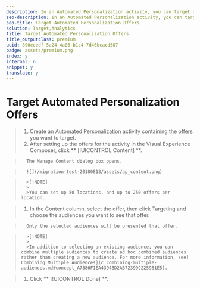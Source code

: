 ```yaml
---
description: In an Automated Personalization activity, you can target offers to specific audiences.
seo-description: In an Automated Personalization activity, you can target offers to specific audiences.
seo-title: Target Automated Personalization Offers
solution: Target,Analytics
title: Target Automated Personalization Offers
title_outputclass: premium
uuid: 890eeedf-5a24-4a06-b1c4-7d46bcacd587
badge: assets/premium.png
index: y
internal: n
snippet: y
translate: y
---
```


# Target Automated Personalization Offers


>1. Create an Automated Personalization activity containing the offers you want to target.
>1. After setting up the offers for the activity in the Visual Experience Composer, click ** [!UICONTROL  Content] **.

>       The Manage Content dialog box opens. 

>       ![](/migration-test-20180813/assets/ap_content.png) 


>       >[!NOTE]
>       >
>       >You can set up 50 locations, and up to 250 offers per location.

>1. In the Content column, select the offer, then click Targeting and choose the audiences you want to see that offer.

>       Only the selected audiences will be presented that offer. 


>       >[!NOTE]
>       >
>       >In addition to selecting an existing audience, you can combine multiple audiences to create ad hoc combined audiences rather than creating a new audience. For more information, see[ Combining Multiple Audiences](c_combining-multiple-audiences.md#concept_A7386F1EA4394BD2AB72399C225981E5). 

>1. Click ** [!UICONTROL  Done] **.
